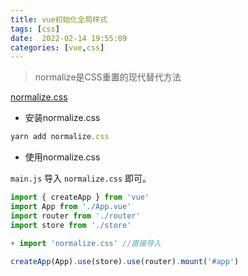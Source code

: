 ```yaml
---
title: vue初始化全局样式
tags: [css]
date:  2022-02-14 19:55:09
categories: [vue,css]
---
```

> normalize是CSS重置的现代替代方法

[normalize.css](https://github.com/necolas/normalize.css)

+ 安装normalize.css

```js
yarn add normalize.css
```

+ 使用normalize.css

`main.js` 导入 `normalize.css` 即可。

```javascript
import { createApp } from 'vue'
import App from './App.vue'
import router from './router'
import store from './store'

+ import 'normalize.css' //直接导入

createApp(App).use(store).use(router).mount('#app')
```

 